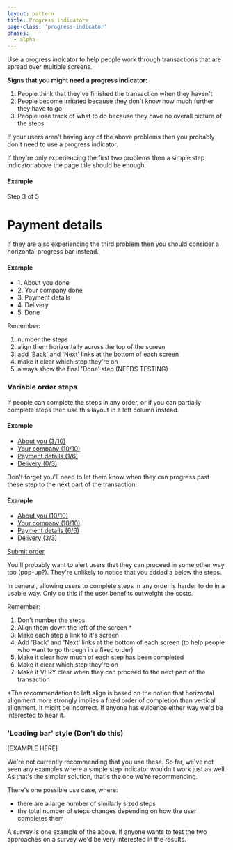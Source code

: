 ```yaml
---
layout: pattern
title: Progress indicators
page-class: 'progress-indicator'
phases:
  - alpha
---
```



Use a progress indicator to help people work through transactions that are spread over multiple screens.


**Signs that you might need a progress indicator:**

1. People think that they've finished the transaction when they haven't
2. People become irritated because they don't know how much further they have to go
3. People lose track of what to do because they have no overall picture of the steps

If your users aren't having any of the above problems then you probably don't need to use a progress indicator.

If they're only experiencing the first two problems then a simple step indicator above the page title should be enough.

#### Example

<div class="pattern-example">
	<div class="title">
	  <p>Step 3 of 5</p>
	  <h1>Payment details</h1>
	</div>
</div>

If they are also experiencing the third problem then you should consider a horizontal progress bar instead. 

#### Example

<div class="pattern-example">
	<nav role="navigation" class="progress-indicator">
		<ul>
		  <li class="done">1. About you <span>done</span></li>
		  <li class="done">2. Your company <span>done</span></li>
		  <li class="active">3. Payment details</li>
		  <li>4. Delivery</li>
		  <li>5. Done</li>
		</ul>
	</nav>
</div>

Remember:

1. number the steps
2. align them horizontally across the top of the screen
3. add 'Back' and 'Next' links at the bottom of each screen
4. make it clear which step they're on
5. always show the final 'Done' step (NEEDS TESTING)


### Variable order steps

If people can complete the steps in any order, or if you can partially complete steps then use this layout in a left column instead.

#### Example

<div class="pattern-example">
	<nav role="navigation" class="progress-indicator-2">
		<ul>
		  <li><a href="">About you <span>(3/10)</span></a></li>
		  <li class="done"><a href="">Your company <span>(10/10)</span></a></li>
		  <li class="active"><a href="">Payment details <span>(1/6)</span></a></li>
		  <li><a href="">Delivery <span>(0/3)</span></a></li>
		</ul>
	</nav>
</div>

Don't forget you'll need to let them know when they can progress past these step to the next part of the transaction.

#### Example

<div class="pattern-example">
	<nav role="navigation" class="progress-indicator-2">
		<ul>
		  <li class="done"><a href="">About you <span>(10/10)</span></a></li>
		  <li class="done"><a href="">Your company <span>(10/10)</span></a></li>
		  <li class="active done"><a href="">Payment details <span>(6/6)</span></a></li>
		  <li class="done"><a href="">Delivery <span>(3/3)</span></a></li>
		</ul>
	</nav>
	<p><a href="" class="button">Submit order</a></p>
</div>

You'll probably want to alert users that they can proceed in some other way too (pop-up?). They're unlikely to notice that you added a below the steps.

In general, allowing users to complete steps in any order is harder to do in a usable way. Only do this if the user benefits outweight the costs.

Remember:

1. Don't number the steps
2. Align them down the left of the screen *
3. Make each step a link to it's screen
4. Add 'Back' and 'Next' links at the bottom of each screen (to help people who want to go through in a fixed order)
5. Make it clear how much of each step has been completed
6. Make it clear which step they're on
6. Make it VERY clear when they can proceed to the next part of the transaction

*The recommendation to left align is based on the notion that horizontal alignment more strongly implies a fixed order of completion than vertical alignment. It might be incorrect. If anyone has evidence either way we'd be interested to hear it. 


### 'Loading bar' style (Don't do this)

[EXAMPLE HERE]

We're not currently recommending that you use these. So far, we've not seen any examples where a simple step indicator wouldn't work just as well. As that's the simpler solution, that's the one we're recommending.

There's one possible use case, where:

* there are a large number of similarly sized steps
* the total number of steps changes depending on how the user completes them

A survey is one example of the above. If anyone wants to test the two approaches on a survey we'd be very interested in the results.


